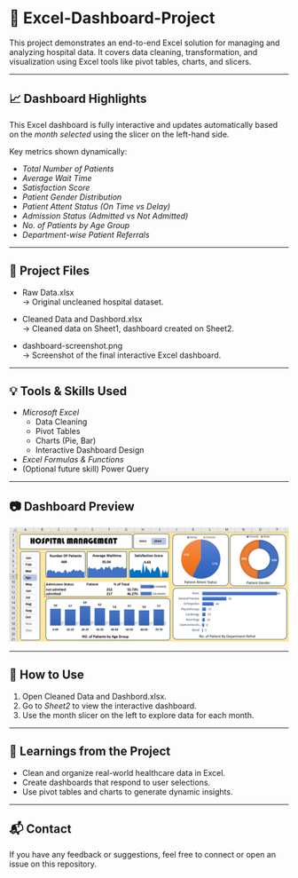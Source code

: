 # 🏥 Excel-Dashboard-Project

This project demonstrates an end-to-end Excel solution for managing and analyzing hospital data. It covers data cleaning, transformation, and visualization using Excel tools like pivot tables, charts, and slicers.

---

## 📈 Dashboard Highlights

This Excel dashboard is fully interactive and updates automatically based on the *month selected* using the slicer on the left-hand side.

Key metrics shown dynamically:
- *Total Number of Patients*
- *Average Wait Time*
- *Satisfaction Score*
- *Patient Gender Distribution*
- *Patient Attent Status (On Time vs Delay)*
- *Admission Status (Admitted vs Not Admitted)*
- *No. of Patients by Age Group*
- *Department-wise Patient Referrals*

---

## 📁 Project Files

- Raw Data.xlsx  
  → Original uncleaned hospital dataset.

- Cleaned Data and Dashbord.xlsx  
  → Cleaned data on Sheet1, dashboard created on Sheet2.

- dashboard-screenshot.png  
  → Screenshot of the final interactive Excel dashboard.

---

## 💡 Tools & Skills Used

- *Microsoft Excel*
  - Data Cleaning
  - Pivot Tables
  - Charts (Pie, Bar)
  - Interactive Dashboard Design
- *Excel Formulas & Functions*
- (Optional future skill) Power Query

---

## 📷 Dashboard Preview

![Dashboard Preview](dashboard-screenshot.PNG)

---

## 🚀 How to Use

1. Open Cleaned Data and Dashbord.xlsx.
2. Go to *Sheet2* to view the interactive dashboard.
3. Use the month slicer on the left to explore data for each month.

---

## 🧠 Learnings from the Project

- Clean and organize real-world healthcare data in Excel.
- Create dashboards that respond to user selections.
- Use pivot tables and charts to generate dynamic insights.

---

## 📬 Contact

If you have any feedback or suggestions, feel free to connect or open an issue on this repository.
